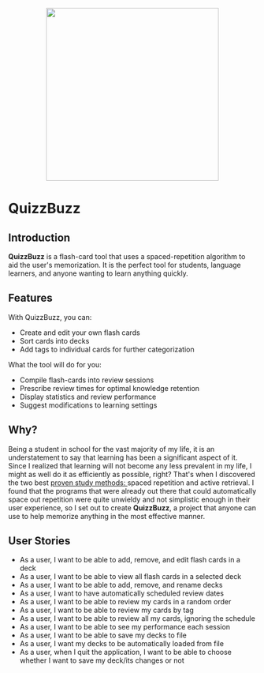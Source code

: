 
<p align="center">
<img height="350" src="https://puu.sh/Hd5Wa/e2d402c682.png">
</p>

# QuizzBuzz
## Introduction
**QuizzBuzz** is a flash-card tool that uses a spaced-repetition algorithm to aid the user's memorization.
It is the perfect tool for students, language learners, and anyone wanting to learn anything quickly.

## Features
With QuizzBuzz, you can:
- Create and edit your own flash cards
- Sort cards into decks
- Add tags to individual cards for further categorization

What the tool will do for you:
- Compile flash-cards into review sessions
- Prescribe review times for optimal knowledge retention
- Display statistics and review performance
- Suggest modifications to learning settings

## Why?
Being a student in school for the vast majority of my life, it is an understatement to say that
learning has been a significant aspect of it. Since I realized that learning will not become any
less prevalent in my life, I might as well do it as efficiently as possible, right? That's when I
discovered the two best 
<a href="https://www.apa.org/science/about/psa/2016/06/learning-memory">
proven study methods:
</a>
spaced repetition and active retrieval. I found that the programs that were already out there 
that could automatically space out repetition were quite unwieldy and not simplistic enough 
in their user experience, so I set out to create **QuizzBuzz**, a project that anyone can use
to help memorize anything in the most effective manner.

## User Stories
- As a user, I want to be able to add, remove, and edit flash cards in a deck
- As a user, I want to be able to view all flash cards in a selected deck
- As a user, I want to be able to add, remove, and rename decks
- As a user, I want to have automatically scheduled review dates
- As a user, I want to be able to review my cards in a random order
- As a user, I want to be able to review my cards by tag
- As a user, I want to be able to review all my cards, ignoring the schedule
- As a user, I want to be able to see my performance each session
- As a user, I want to be able to save my decks to file
- As a user, I want my decks to be automatically loaded from file
- As a user, when I quit the application, I want to be able to choose whether I want to save my deck/its changes
or not
